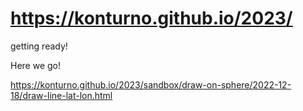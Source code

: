 # https://konturno.github.io/2023/
getting ready!

Here we go!

https://konturno.github.io/2023/sandbox/draw-on-sphere/2022-12-18/draw-line-lat-lon.html



